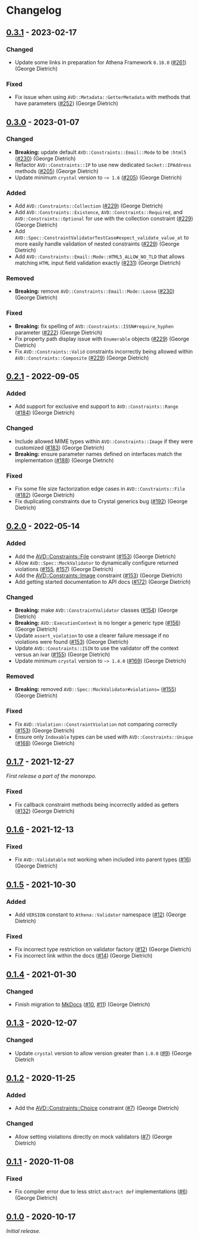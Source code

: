 # Changelog

## [0.3.1] - 2023-02-17

### Changed

- Update some links in preparation for Athena Framework `0.18.0` ([#261](https://github.com/athena-framework/athena/pull/261)) (George Dietrich)

### Fixed

- Fix issue when using `AVD::Metadata::GetterMetadata` with methods that have parameters ([#252](https://github.com/athena-framework/athena/pull/252)) (George Dietrich)

## [0.3.0] - 2023-01-07

### Changed

- **Breaking:** update default `AVD::Constraints::Email::Mode` to be `:html5` ([#230](https://github.com/athena-framework/athena/pull/230)) (George Dietrich)
- Refactor `AVD::Constraints::IP` to use new dedicated `Socket::IPAddress` methods ([#205](https://github.com/athena-framework/athena/pull/205)) (George Dietrich)
- Update minimum `crystal` version to `~> 1.6` ([#205](https://github.com/athena-framework/athena/pull/205)) (George Dietrich)

### Added

- Add `AVD::Constraints::Collection` ([#229](https://github.com/athena-framework/athena/pull/229)) (George Dietrich)
- Add `AVD::Constraints::Existence`, `AVD::Constraints::Required`, and `AVD::Constraints::Optional` for use with the collection constraint ([#229](https://github.com/athena-framework/athena/pull/229)) (George Dietrich)
- Add `AVD::Spec::ConstraintValidatorTestCase#expect_validate_value_at` to more easily handle validation of nested constraints ([#229](https://github.com/athena-framework/athena/pull/229)) (George Dietrich)
- Add `AVD::Constraints::Email::Mode::HTML5_ALLOW_NO_TLD` that allows matching `HTML` input field validation exactly ([#231](https://github.com/athena-framework/athena/pull/231)) (George Dietrich)

### Removed

- **Breaking:** remove `AVD::Constraints::Email::Mode::Loose` ([#230](https://github.com/athena-framework/athena/pull/230)) (George Dietrich)

### Fixed

- **Breaking:** fix spelling of `AVD::Constraints::ISSN#require_hyphen` parameter ([#222](https://github.com/athena-framework/athena/pull/222)) (George Dietrich)
- Fix property path display issue with `Enumerable` objects ([#229](https://github.com/athena-framework/athena/pull/229)) (George Dietrich)
- Fix `AVD::Constraints::Valid` constraints incorrectly being allowed within `AVD::Constraints::Composite` ([#229](https://github.com/athena-framework/athena/pull/229)) (George Dietrich)

## [0.2.1] - 2022-09-05

### Added

- Add support for exclusive end support to `AVD::Constraints::Range` ([#184](https://github.com/athena-framework/athena/pull/184)) (George Dietrich)

### Changed

- Include allowed MIME types within `AVD::Constraints::Image` if they were customized ([#183](https://github.com/athena-framework/athena/pull/183)) (George Dietrich)
- **Breaking:** ensure parameter names defined on interfaces match the implementation ([#188](https://github.com/athena-framework/athena/pull/188)) (George Dietrich)

### Fixed

- Fix some file size factorization edge cases in `AVD::Constraints::File` ([#182](https://github.com/athena-framework/athena/pull/182)) (George Dietrich)
- Fix duplicating constraints due to Crystal generics bug ([#192](https://github.com/athena-framework/athena/pull/192)) (George Dietrich)

## [0.2.0] - 2022-05-14

### Added

- Add the [AVD::Constraints::File](https://athenaframework.org/Validator/Constraints/File/) constraint ([#153](https://github.com/athena-framework/athena/pull/153)) (George Dietrich)
- Allow `AVD::Spec::MockValidator` to dynamically configure returned violations ([#155](https://github.com/athena-framework/athena/pull/155), [#157](https://github.com/athena-framework/athena/pull/157)) (George Dietrich)
- Add the [AVD::Constraints::Image](https://athenaframework.org/Validator/Constraints/Image/) constraint ([#153](https://github.com/athena-framework/athena/pull/153)) (George Dietrich)
- Add getting started documentation to API docs ([#172](https://github.com/athena-framework/athena/pull/172)) (George Dietrich)

### Changed

- **Breaking:** make `AVD::ConstraintValidator` classes ([#154](https://github.com/athena-framework/athena/pull/154)) (George Dietrich)
- **Breaking:** `AVD::ExecutionContext` is no longer a generic type ([#156](https://github.com/athena-framework/athena/pull/156)) (George Dietrich)
- Update `assert_violation` to use a clearer failure message if no violations were found ([#153](https://github.com/athena-framework/athena/pull/153)) (George Dietrich)
- Update `AVD::Constraints::ISIN` to use the validator off the context versus an ivar ([#155](https://github.com/athena-framework/athena/pull/155)) (George Dietrich)
- Update minimum `crystal` version to `~> 1.4.0` ([#169](https://github.com/athena-framework/athena/pull/169)) (George Dietrich)

### Removed

- **Breaking:** removed `AVD::Spec::MockValidator#violations=` ([#155](https://github.com/athena-framework/athena/pull/155)) (George Dietrich)

### Fixed

- Fix `AVD::Violation::ConstraintViolation` not comparing correctly ([#153](https://github.com/athena-framework/athena/pull/153)) (George Dietrich)
- Ensure only `Indexable` types can be used with `AVD::Constraints::Unique` ([#168](https://github.com/athena-framework/athena/pull/168)) (George Dietrich)

## [0.1.7] - 2021-12-27

_First release a part of the monorepo._

### Fixed

- Fix callback constraint methods being incorrectly added as getters ([#132](https://github.com/athena-framework/athena/pull/132)) (George Dietrich)

## [0.1.6] - 2021-12-13

### Fixed

- Fix `AVD::Validatable` not working when included into parent types ([#16](https://github.com/athena-framework/validator/pull/16)) (George Dietrich)

## [0.1.5] - 2021-10-30

### Added

- Add `VERSION` constant to `Athena::Validator` namespace ([#12](https://github.com/athena-framework/validator/pull/12)) (George Dietrich)

### Fixed

- Fix incorrect type restriction on validator factory ([#12](https://github.com/athena-framework/validator/pull/12)) (George Dietrich)
- Fix incorrect link within the docs ([#14](https://github.com/athena-framework/validator/pull/14)) (George Dietrich)

## [0.1.4] - 2021-01-30

### Changed

- Finish migration to [MkDocs](https://mkdocstrings.github.io/crystal/) ([#10](https://github.com/athena-framework/validator/pull/10), [#11](https://github.com/athena-framework/validator/pull/11)) (George Dietrich)

## [0.1.3] - 2020-12-07

### Changed

- Update `crystal` version to allow version greater than `1.0.0` ([#9](https://github.com/athena-framework/validator/pull/9)) (George Dietrich

## [0.1.2] - 2020-11-25

### Added

- Add the [AVD::Constraints::Choice](https://athenaframework.org/Validator/Constraints/Choice/) constraint ([#7](https://github.com/athena-framework/validator/pull/7)) (George Dietrich)

### Changed

- Allow setting violations directly on mock validators ([#7](https://github.com/athena-framework/validator/pull/7)) (George Dietrich)

## [0.1.1] - 2020-11-08

### Fixed

- Fix compiler error due to less strict `abstract def` implementations ([#6](https://github.com/athena-framework/validator/pull/6)) (George Dietrich)

## [0.1.0] - 2020-10-17

_Initial release._

[0.3.1]: https://github.com/athena-framework/validator/releases/tag/v0.3.1
[0.3.0]: https://github.com/athena-framework/validator/releases/tag/v0.3.0
[0.2.1]: https://github.com/athena-framework/validator/releases/tag/v0.2.1
[0.2.0]: https://github.com/athena-framework/validator/releases/tag/v0.2.0
[0.1.7]: https://github.com/athena-framework/validator/releases/tag/v0.1.7
[0.1.6]: https://github.com/athena-framework/validator/releases/tag/v0.1.6
[0.1.5]: https://github.com/athena-framework/validator/releases/tag/v0.1.5
[0.1.4]: https://github.com/athena-framework/validator/releases/tag/v0.1.4
[0.1.3]: https://github.com/athena-framework/validator/releases/tag/v0.1.3
[0.1.2]: https://github.com/athena-framework/validator/releases/tag/v0.1.2
[0.1.1]: https://github.com/athena-framework/validator/releases/tag/v0.1.1
[0.1.0]: https://github.com/athena-framework/validator/releases/tag/v0.1.0
